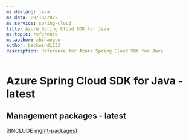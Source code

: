 ```yaml
---
ms.devlang: java
ms.data: 09/16/2022
ms.service: spring-cloud
title: Azure Spring Cloud SDK for Java
ms.topic: reference
ms.author: zhihaoguo
author: backwind1233
description: Reference for Azure Spring Cloud SDK for Java
---
```

# Azure Spring Cloud SDK for Java - latest

## Management packages - latest
[!INCLUDE [mgmt-packages](spring-cloud-mgmt-index.md)]